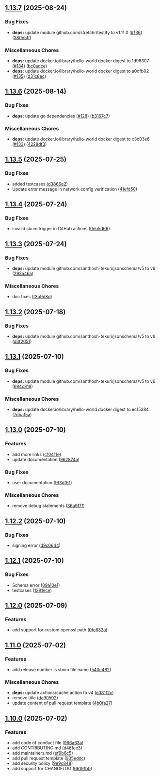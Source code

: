 ## [1.13.7](https://github.com/ibm-hyper-protect/contract-go/compare/v1.13.6...v1.13.7) (2025-08-24)

### Bug Fixes

* **deps:** update module github.com/stretchr/testify to v1.11.0 ([#136](https://github.com/ibm-hyper-protect/contract-go/issues/136)) ([380e5ff](https://github.com/ibm-hyper-protect/contract-go/commit/380e5ff48380bbb49d0fae49a4eeb99b9338b239))

### Miscellaneous Chores

* **deps:** update docker.io/library/hello-world docker digest to 1d98307 ([#134](https://github.com/ibm-hyper-protect/contract-go/issues/134)) ([bc0adce](https://github.com/ibm-hyper-protect/contract-go/commit/bc0adce48814be96ecb641eddd0b10ff365e90c6))
* **deps:** update docker.io/library/hello-world docker digest to a0dfb02 ([#135](https://github.com/ibm-hyper-protect/contract-go/issues/135)) ([d31c8ec](https://github.com/ibm-hyper-protect/contract-go/commit/d31c8ec81ca7d243d96443816b5e7ec501a7607a))

## [1.13.6](https://github.com/ibm-hyper-protect/contract-go/compare/v1.13.5...v1.13.6) (2025-08-14)

### Bug Fixes

* **deps:** update go dependencies ([#128](https://github.com/ibm-hyper-protect/contract-go/issues/128)) ([b3167c7](https://github.com/ibm-hyper-protect/contract-go/commit/b3167c795f4c24889fc9961c67e65ac4bda15bc2))

### Miscellaneous Chores

* **deps:** update docker.io/library/hello-world docker digest to c3c03e6 ([#133](https://github.com/ibm-hyper-protect/contract-go/issues/133)) ([4228df3](https://github.com/ibm-hyper-protect/contract-go/commit/4228df30fb7781f970f01ad1e97b4f76fc643e37))

## [1.13.5](https://github.com/ibm-hyper-protect/contract-go/compare/v1.13.4...v1.13.5) (2025-07-25)

### Bug Fixes

* added testcases ([d3866e2](https://github.com/ibm-hyper-protect/contract-go/commit/d3866e24370f136d9f1015d8f314018168c8c284))
* Update error message in network config verification ([41efd58](https://github.com/ibm-hyper-protect/contract-go/commit/41efd58a94ea02de583223159247a14dfe3c0952))

## [1.13.4](https://github.com/ibm-hyper-protect/contract-go/compare/v1.13.3...v1.13.4) (2025-07-24)

### Bug Fixes

* invalid sbom trigger in GitHub actions ([0eb5d66](https://github.com/ibm-hyper-protect/contract-go/commit/0eb5d66d01ef917412d167fd051697b9dc45b6ac))

## [1.13.3](https://github.com/ibm-hyper-protect/contract-go/compare/v1.13.2...v1.13.3) (2025-07-24)

### Bug Fixes

* **deps:** update module github.com/santhosh-tekuri/jsonschema/v5 to v6 ([293a46a](https://github.com/ibm-hyper-protect/contract-go/commit/293a46a5d511ccba38ec0514da15f197d5790b45))

### Miscellaneous Chores

* doc fixes ([f3b9d8d](https://github.com/ibm-hyper-protect/contract-go/commit/f3b9d8d65e9828c3d66507f7376b4bc80f3cc2d2))

## [1.13.2](https://github.com/ibm-hyper-protect/contract-go/compare/v1.13.1...v1.13.2) (2025-07-18)

### Bug Fixes

* **deps:** update module github.com/santhosh-tekuri/jsonschema/v5 to v6 ([d3f2051](https://github.com/ibm-hyper-protect/contract-go/commit/d3f20515415b907e0a7d17c8f497bda37f2f71ad))

## [1.13.1](https://github.com/ibm-hyper-protect/contract-go/compare/v1.13.0...v1.13.1) (2025-07-10)

### Bug Fixes

* **deps:** update module github.com/santhosh-tekuri/jsonschema/v5 to v6 ([684c819](https://github.com/ibm-hyper-protect/contract-go/commit/684c81939a1dd48754902ca6ec1b2d57f8525719))

### Miscellaneous Chores

* **deps:** update docker.io/library/hello-world docker digest to ec15384 ([7dbaf5a](https://github.com/ibm-hyper-protect/contract-go/commit/7dbaf5a447ceef83d2e57a1b4c9fb8f25ca185b4))

## [1.13.0](https://github.com/ibm-hyper-protect/contract-go/compare/v1.12.2...v1.13.0) (2025-07-10)

### Features

* add more links ([c10411e](https://github.com/ibm-hyper-protect/contract-go/commit/c10411e54da225ebc96413a146e7b69a5a4d4560))
* update documentation ([962874a](https://github.com/ibm-hyper-protect/contract-go/commit/962874a0b6297ed0fddae86574555356564d6199))

### Bug Fixes

* user documentation ([9f3df61](https://github.com/ibm-hyper-protect/contract-go/commit/9f3df61312756f6265c9298642e6ab5014cc7be2))

### Miscellaneous Chores

* remove debug statements ([36a9f7f](https://github.com/ibm-hyper-protect/contract-go/commit/36a9f7fbbf281c53500f37d7d4a9a627a2fb00ad))

## [1.12.2](https://github.com/ibm-hyper-protect/contract-go/compare/v1.12.1...v1.12.2) (2025-07-10)

### Bug Fixes

* signing error ([d9c0644](https://github.com/ibm-hyper-protect/contract-go/commit/d9c064459252381e2b2bb7226046e6c16f5fa989))

## [1.12.1](https://github.com/ibm-hyper-protect/contract-go/compare/v1.12.0...v1.12.1) (2025-07-10)

### Bug Fixes

* Schema error ([09a10e1](https://github.com/ibm-hyper-protect/contract-go/commit/09a10e1a6b7582d7f7b5e046b7ffb1a664ed8884))
* testcases ([1281ece](https://github.com/ibm-hyper-protect/contract-go/commit/1281ece96b75a49d28556023c69ff6b3b1dc61e6))

## [1.12.0](https://github.com/ibm-hyper-protect/contract-go/compare/v1.11.0...v1.12.0) (2025-07-09)

### Features

* add support for custom openssl path ([0fc632a](https://github.com/ibm-hyper-protect/contract-go/commit/0fc632adeb30ec2d48e90d2a7a1bb13c6f67e936))

## [1.11.0](https://github.com/ibm-hyper-protect/contract-go/compare/v1.10.0...v1.11.0) (2025-07-02)

### Features

* add release number is sbom file name ([540c482](https://github.com/ibm-hyper-protect/contract-go/commit/540c4829781798db4c31c83b040df146c5c5f82a))

### Miscellaneous Chores

* **deps:** update actions/cache action to v4 ([e381f2c](https://github.com/ibm-hyper-protect/contract-go/commit/e381f2c088359c41b55e2dd42963b597b933e63c))
* remove title ([da90592](https://github.com/ibm-hyper-protect/contract-go/commit/da90592bdbef67b557386a1d286941720549aee8))
* update content of pull request template ([4b0fa27](https://github.com/ibm-hyper-protect/contract-go/commit/4b0fa271ea363c5b8c3876119a96a44fd4a55b06))

## [1.10.0](https://github.com/ibm-hyper-protect/contract-go/compare/v1.9.1...v1.10.0) (2025-07-02)

### Features

* add code of conduct file ([966a63a](https://github.com/ibm-hyper-protect/contract-go/commit/966a63a754b544f42c855f85128066a93f0562fb))
* add CONTRIBUTING.md ([d46fee3](https://github.com/ibm-hyper-protect/contract-go/commit/d46fee3aa2d38abc903905f1340ab17c1ef8c110))
* add maintainers.md ([ef9b6c5](https://github.com/ibm-hyper-protect/contract-go/commit/ef9b6c56c2e087328539e15d73ae22fdade7684a))
* add pull request template ([935eddc](https://github.com/ibm-hyper-protect/contract-go/commit/935eddc5c6c9e7851159509e49e2019686dbe611))
* add security policy ([9e9c848](https://github.com/ibm-hyper-protect/contract-go/commit/9e9c848fbb66b10aeafb90ca3b44a1a866720044))
* add support for CHANGELOG ([6619fb0](https://github.com/ibm-hyper-protect/contract-go/commit/6619fb0d38cc6a855c38400f5e3dae53dcdb66b1))
